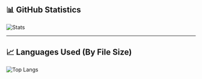 ## 📊 GitHub Statistics
![Stats](https://github-readme-stats.vercel.app/api?username=HoangNguyen0309&show_icons=true&theme=radical)

---

## 📈 Languages Used (By File Size)
![Top Langs](https://github-readme-stats.vercel.app/api/top-langs/?username=HoangNguyen0309&layout=compact&langs_count=10&theme=radical)
